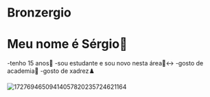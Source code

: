 # Bronzergio
# Meu nome é Sérgio🤧
-tenho 15 anos🤫
-sou estudante e sou novo nesta área🙂‍↔️
-gosto de academia🦾
-gosto de xadrez♟️

![17276946509414057820235724621164](https://github.com/user-attachments/assets/cb031d5d-a5aa-4a92-a316-a0ed9a3f6cb8)
